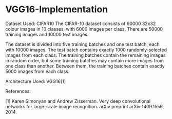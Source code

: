 # VGG16-Implementation
Dataset Used: CIFAR10
The CIFAR-10 dataset consists of 60000 32x32 colour images in 10 classes, with 6000 images per class. There are 50000 training images and 10000 test images.

The dataset is divided into five training batches and one test batch, each with 10000 images. The test batch contains exactly 1000 randomly-selected images from each class. The training batches contain the remaining images in random order, but some training batches may contain more images from one class than another. Between them, the training batches contain exactly 5000 images from each class.

Architecture Used: VGG16[1]

References:

[1] Karen Simonyan and Andrew Zisserman. Very deep convolutional networks for large-scale image recognition. arXiv preprint arXiv:1409.1556, 2014.
